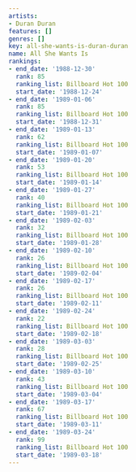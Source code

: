 ```yaml
---
artists:
- Duran Duran
features: []
genres: []
key: all-she-wants-is-duran-duran
name: All She Wants Is
rankings:
- end_date: '1988-12-30'
  rank: 85
  ranking_list: Billboard Hot 100
  start_date: '1988-12-24'
- end_date: '1989-01-06'
  rank: 85
  ranking_list: Billboard Hot 100
  start_date: '1988-12-31'
- end_date: '1989-01-13'
  rank: 62
  ranking_list: Billboard Hot 100
  start_date: '1989-01-07'
- end_date: '1989-01-20'
  rank: 53
  ranking_list: Billboard Hot 100
  start_date: '1989-01-14'
- end_date: '1989-01-27'
  rank: 40
  ranking_list: Billboard Hot 100
  start_date: '1989-01-21'
- end_date: '1989-02-03'
  rank: 32
  ranking_list: Billboard Hot 100
  start_date: '1989-01-28'
- end_date: '1989-02-10'
  rank: 26
  ranking_list: Billboard Hot 100
  start_date: '1989-02-04'
- end_date: '1989-02-17'
  rank: 26
  ranking_list: Billboard Hot 100
  start_date: '1989-02-11'
- end_date: '1989-02-24'
  rank: 22
  ranking_list: Billboard Hot 100
  start_date: '1989-02-18'
- end_date: '1989-03-03'
  rank: 28
  ranking_list: Billboard Hot 100
  start_date: '1989-02-25'
- end_date: '1989-03-10'
  rank: 43
  ranking_list: Billboard Hot 100
  start_date: '1989-03-04'
- end_date: '1989-03-17'
  rank: 67
  ranking_list: Billboard Hot 100
  start_date: '1989-03-11'
- end_date: '1989-03-24'
  rank: 99
  ranking_list: Billboard Hot 100
  start_date: '1989-03-18'
---
```


